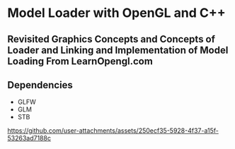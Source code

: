 # Model Loader with OpenGL and C++

## Revisited Graphics Concepts and Concepts of Loader and Linking and Implementation of Model Loading From LearnOpengl.com


## Dependencies
* GLFW
* GLM
* STB

https://github.com/user-attachments/assets/250ecf35-5928-4f37-a15f-53263ad7188c

